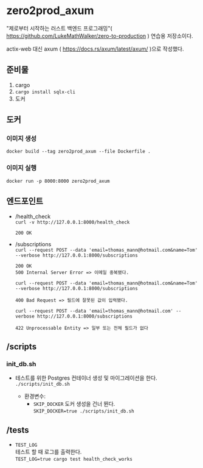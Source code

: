 # zero2prod_axum

"제로부터 시작하는 러스트 백엔드 프로그래밍"( https://github.com/LukeMathWalker/zero-to-production ) 연습용 저장소이다.

actix-web 대신 axum ( https://docs.rs/axum/latest/axum/ )으로 작성했다.

## 준비물

1. cargo
1. `cargo install sqlx-cli`
1. 도커

## 도커

### 이미지 생성

`docker build --tag zero2prod_axum --file Dockerfile .`

### 이미지 실행

`docker run -p 8000:8000 zero2prod_axum`

## 엔드포인트

- /health_check  
   `curl -v http://127.0.0.1:8000/health_check`

      200 OK

- /subscriptions  
   `curl --request POST --data 'email=thomas_mann@hotmail.com&name=Tom' --verbose http://127.0.0.1:8000/subscriptions`

      200 OK
      500 Internal Server Error => 이메일 중복됐다.

  `curl --request POST --data 'email=thomas_mann@hotmail.com&name=Tom' --verbose http://127.0.0.1:8000/subscriptions`

      400 Bad Request => 필드에 잘못된 값이 입력됐다.

  `curl --request POST --data 'email=thomas_mann@hotmail.com' --verbose http://127.0.0.1:8000/subscriptions`

      422 Unprocessable Entity => 일부 또는 전체 필드가 없다

## /scripts

### init_db.sh

- 테스트를 위한 Postgres 컨테이너 생성 및 마이그레이션을 한다.  
  `./scripts/init_db.sh`

  - 환경변수:
    - `SKIP_DOCKER`
      도커 생성을 건너 뛴다.  
       `SKIP_DOCKER=true ./scripts/init_db.sh`

## /tests

- `TEST_LOG`  
  테스트 할 때 로그를 출력한다.  
   `TEST_LOG=true cargo test health_check_works`
